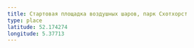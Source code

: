 ```yaml
---
title: Стартовая площадка воздушных шаров, парк Схотхорст
type: place
latitude: 52.174274
longitude: 5.37713
---
```


